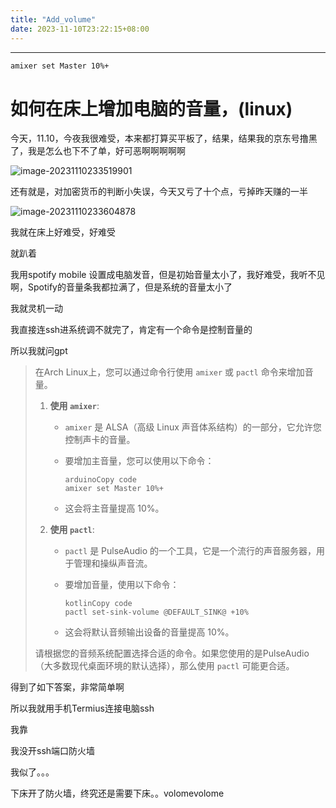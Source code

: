 ```yaml
---
title: "Add_volume"
date: 2023-11-10T23:22:15+08:00
---
```

---
```sh
amixer set Master 10%+
```

# 如何在床上增加电脑的音量，(linux)

今天，11.10，今夜我很难受，本来都打算买平板了，结果，结果我的京东号撸黑了，我是怎么也下不了单，好可恶啊啊啊啊啊

![image-20231110233519901](http://easyimage.muzi.studio/i/2023/11/10/12mcg8p-0.png)

还有就是，对加密货币的判断小失误，今天又亏了十个点，亏掉昨天赚的一半

![image-20231110233604878](http://easyimage.muzi.studio/i/2023/11/10/12mvga2-0.png)

我就在床上好难受，好难受

就趴着

我用spotify mobile 设置成电脑发音，但是初始音量太小了，我好难受，我听不见啊，Spotify的音量条我都拉满了，但是系统的音量太小了

我就灵机一动

我直接连ssh进系统调不就完了，肯定有一个命令是控制音量的

所以我就问gpt

> 在Arch Linux上，您可以通过命令行使用 `amixer` 或 `pactl` 命令来增加音量。
>
> 1. **使用 `amixer`**:
>
>    - `amixer` 是 ALSA（高级 Linux 声音体系结构）的一部分，它允许您控制声卡的音量。
>
>    - 要增加主音量，您可以使用以下命令：
>
>      ```
>      arduinoCopy code
>      amixer set Master 10%+
>      ```
>
>    - 这会将主音量提高 10%。
>
> 2. **使用 `pactl`**:
>
>    - `pactl` 是 PulseAudio 的一个工具，它是一个流行的声音服务器，用于管理和操纵声音流。
>
>    - 要增加音量，使用以下命令：
>
>      ```
>      kotlinCopy code
>      pactl set-sink-volume @DEFAULT_SINK@ +10%
>      ```
>
>    - 这会将默认音频输出设备的音量提高 10%。
>
> 请根据您的音频系统配置选择合适的命令。如果您使用的是PulseAudio（大多数现代桌面环境的默认选择），那么使用 `pactl` 可能更合适。

得到了如下答案，非常简单啊

所以我就用手机Termius连接电脑ssh

我靠

我没开ssh端口防火墙

我似了。。。

下床开了防火墙，终究还是需要下床。。volomevolome